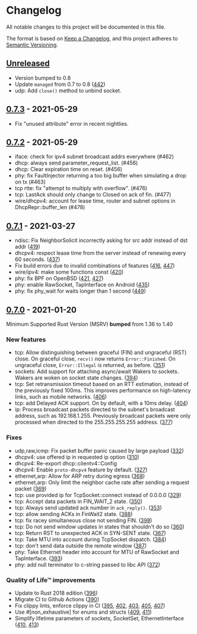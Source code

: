 # Changelog
All notable changes to this project will be documented in this file.

The format is based on [Keep a Changelog](https://keepachangelog.com/en/1.0.0/),
and this project adheres to [Semantic Versioning](https://semver.org/spec/v2.0.0.html).

## [Unreleased]

- Version bumped to 0.8
- Update `managed` from 0.7 to 0.8 ([442](https://github.com/smoltcp-rs/smoltcp/pull/442))
- udp: Add `close()` method to unbind socket.

## [0.7.3] - 2021-05-29

- Fix "unused attribute" error in recent nightlies.

## [0.7.2] - 2021-05-29

- iface: check for ipv4 subnet broadcast addrs everywhere (#462)
- dhcp: always send parameter_request_list. (#456)
- dhcp: Clear expiration time on reset. (#456)
- phy: fix FaultInjector returning a too big buffer when simulating a drop on tx (#463)
- tcp rtte: fix "attempt to multiply with overflow". (#476)
- tcp: LastAck should only change to Closed on ack of fin. (#477)
- wire/dhcpv4: account for lease time, router and subnet options in DhcpRepr::buffer_len (#478)

## [0.7.1] - 2021-03-27

- ndisc: Fix NeighborSolicit incorrectly asking for src addr instead of dst addr ([419](https://github.com/smoltcp-rs/smoltcp/pull/419))
- dhcpv4: respect lease time from the server instead of renewing every 60 seconds. ([437](https://github.com/smoltcp-rs/smoltcp/pull/437))
- Fix build errors due to invalid combinations of features ([416](https://github.com/smoltcp-rs/smoltcp/pull/416), [447](https://github.com/smoltcp-rs/smoltcp/pull/447))
- wire/ipv4: make some functions const ([420](https://github.com/smoltcp-rs/smoltcp/pull/420))
- phy: fix BPF on OpenBSD ([421](https://github.com/smoltcp-rs/smoltcp/pull/421), [427](https://github.com/smoltcp-rs/smoltcp/pull/427))
- phy: enable RawSocket, TapInterface on Android ([435](https://github.com/smoltcp-rs/smoltcp/pull/435))
- phy: fix phy_wait for waits longer than 1 second ([449](https://github.com/smoltcp-rs/smoltcp/pull/449))

## [0.7.0] - 2021-01-20

Minimum Supported Rust Version (MSRV) **bumped** from 1.36 to 1.40

### New features
- tcp: Allow distinguishing between graceful (FIN) and ungraceful (RST) close. On graceful close, `recv()` now returns `Error::Finished`. On ungraceful close, `Error::Illegal` is returned, as before. ([351](https://github.com/smoltcp-rs/smoltcp/pull/351))
- sockets: Add support for attaching async/await Wakers to sockets. Wakers are woken on socket state changes. ([394](https://github.com/smoltcp-rs/smoltcp/pull/394))
- tcp: Set retransmission timeout based on an RTT estimation, instead of the previously fixed 100ms. This improves performance on high-latency links, such as mobile networks. ([406](https://github.com/smoltcp-rs/smoltcp/pull/406))
- tcp: add Delayed ACK support. On by default, with a 10ms delay. ([404](https://github.com/smoltcp-rs/smoltcp/pull/404))
- ip: Process broadcast packets directed to the subnet's broadcast address, such as 192.168.1.255. Previously broadcast packets were
only processed when directed to the 255.255.255.255 address. ([377](https://github.com/smoltcp-rs/smoltcp/pull/377))

### Fixes
- udp,raw,icmp: Fix packet buffer panic caused by large payload ([332](https://github.com/smoltcp-rs/smoltcp/pull/332))
- dhcpv4: use offered ip in requested ip option ([310](https://github.com/smoltcp-rs/smoltcp/pull/310))
- dhcpv4: Re-export dhcp::clientv4::Config
- dhcpv4: Enable `proto-dhcpv4` feature by default. ([327](https://github.com/smoltcp-rs/smoltcp/pull/327))
- ethernet,arp: Allow for ARP retry during egress ([368](https://github.com/smoltcp-rs/smoltcp/pull/368))
- ethernet,arp: Only limit the neighbor cache rate after sending a request packet ([369](https://github.com/smoltcp-rs/smoltcp/pull/369))
- tcp: use provided ip for TcpSocket::connect instead of 0.0.0.0 ([329](https://github.com/smoltcp-rs/smoltcp/pull/329))
- tcp: Accept data packets in FIN_WAIT_2 state. ([350](https://github.com/smoltcp-rs/smoltcp/pull/350))
- tcp: Always send updated ack number in `ack_reply()`. ([353](https://github.com/smoltcp-rs/smoltcp/pull/353))
- tcp: allow sending ACKs in FinWait2 state. ([388](https://github.com/smoltcp-rs/smoltcp/pull/388))
- tcp: fix racey simultaneous close not sending FIN. ([398](https://github.com/smoltcp-rs/smoltcp/pull/398)) 
- tcp: Do not send window updates in states that shouldn't do so ([360](https://github.com/smoltcp-rs/smoltcp/pull/360))
- tcp: Return RST to unexpected ACK in SYN-SENT state. ([367](https://github.com/smoltcp-rs/smoltcp/pull/367))
- tcp: Take MTU into account during TcpSocket dispatch. ([384](https://github.com/smoltcp-rs/smoltcp/pull/384))
- tcp: don't send data outside the remote window ([387](https://github.com/smoltcp-rs/smoltcp/pull/387))
- phy: Take Ethernet header into account for MTU of RawSocket and TapInterface. ([393](https://github.com/smoltcp-rs/smoltcp/pull/393))
- phy: add null terminator to c-string passed to libc API ([372](https://github.com/smoltcp-rs/smoltcp/pull/372))

### Quality of Life&trade; improvements 
- Update to Rust 2018 edition ([396](https://github.com/smoltcp-rs/smoltcp/pull/396))
- Migrate CI to Github Actions ([390](https://github.com/smoltcp-rs/smoltcp/pull/390))
- Fix clippy lints, enforce clippy in CI ([395](https://github.com/smoltcp-rs/smoltcp/pull/395), [402](https://github.com/smoltcp-rs/smoltcp/pull/402), [403](https://github.com/smoltcp-rs/smoltcp/pull/403), [405](https://github.com/smoltcp-rs/smoltcp/pull/405), [407](https://github.com/smoltcp-rs/smoltcp/pull/407))
- Use #[non_exhaustive] for enums and structs ([409](https://github.com/smoltcp-rs/smoltcp/pull/409), [411](https://github.com/smoltcp-rs/smoltcp/pull/411))
- Simplify lifetime parameters of sockets, SocketSet, EthernetInterface ([410](https://github.com/smoltcp-rs/smoltcp/pull/410), [413](https://github.com/smoltcp-rs/smoltcp/pull/413))

[Unreleased]: https://github.com/smoltcp-rs/smoltcp/compare/v0.7.0...HEAD
[0.7.3]: https://github.com/smoltcp-rs/smoltcp/compare/v0.7.2...v0.7.3
[0.7.2]: https://github.com/smoltcp-rs/smoltcp/compare/v0.7.1...v0.7.2
[0.7.1]: https://github.com/smoltcp-rs/smoltcp/compare/v0.7.0...v0.7.1
[0.7.0]: https://github.com/smoltcp-rs/smoltcp/compare/v0.6.0...v0.7.0
